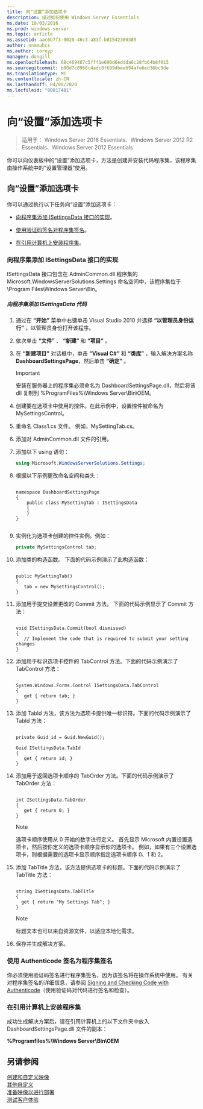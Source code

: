 ```yaml
---
title: 向“设置”添加选项卡
description: 描述如何使用 Windows Server Essentials
ms.date: 10/03/2016
ms.prod: windows-server
ms.topic: article
ms.assetid: aac6b7f3-9020-46c3-a83f-b81542300385
author: nnamuhcs
ms.author: coreyp
manager: dongill
ms.openlocfilehash: 68c469487c5fff1e690d6eddda6c28fb64b8f015
ms.sourcegitcommit: b00d7c8968c4adc8f699dbee694afe6ed36bc9de
ms.translationtype: MT
ms.contentlocale: zh-CN
ms.lasthandoff: 04/08/2020
ms.locfileid: "80817481"
---
```

# <a name="add-a-tab-to-settings"></a>向“设置”添加选项卡

>适用于： Windows Server 2016 Essentials、Windows Server 2012 R2 Essentials、Windows Server 2012 Essentials

你可以向仪表板中的“设置”添加选项卡，方法是创建并安装代码程序集，该程序集由操作系统中的“设置管理器”使用。  
  
## <a name="add-a-tab-to-settings"></a>向“设置”添加选项卡  
 你可以通过执行以下任务向“设置”添加选项卡：  
  
-   [向程序集添加 ISettingsData 接口的实现](Add-a-Tab-to-Settings.md#BKMK_ISettingsData)。  
  
-   [使用验证码签名对程序集签名](Add-a-Tab-to-Settings.md#BKMK_SignAssembly)。  
  
-   [在引用计算机上安装程序集](Add-a-Tab-to-Settings.md#BKMK_InstallAssembly)。  
  
###  <a name="add-an-implementation-of-the-isettingsdata-interface-to-the-assembly"></a><a name="BKMK_ISettingsData"></a>向程序集添加 ISettingsData 接口的实现  
 ISettingsData 接口包含在 AdminCommon.dll 程序集的 Microsoft.WindowsServerSolutions.Settings 命名空间中，该程序集位于 \Program Files\Windows Server\Bin。  
  
##### <a name="to-add-the-isettingsdata-code-to-the-assembly"></a>向程序集添加 ISettingsData 代码  
  
1.  通过在 **“开始”** 菜单中右键单击 Visual Studio 2010 并选择 **“以管理员身份运行”** ，以管理员身份打开该程序。  
  
2.  依次单击 **“文件”** 、 **“新建”** 和 **“项目”** 。  
  
3.  在 **“新建项目”** 对话框中，单击 **“Visual C#”** 和 **“类库”** ，输入解决方案名称 **DashboardSettingsPage**，然后单击 **“确定”** 。  
  
    > [!IMPORTANT]
    >  安装在服务器上的程序集必须命名为 DashboardSettingsPage.dll，然后将该 dll 复制到 %ProgramFiles%\Windows Server\Bin\OEM。  
  
4.  创建要在选项卡中使用的控件。在此示例中，设置控件被命名为 MySettingsControl。  
  
5.  重命名 Class1.cs 文件。 例如，MySettingTab.cs。  
  
6.  添加对 AdminCommon.dll 文件的引用。  
  
7.  添加以下 using 语句：  
  
    ```c#  
    using Microsoft.WindowsServerSolutions.Settings;  
    ```  
  
8.  根据以下示例更改命名空间和类头：  
  
    ```  
  
    namespace DashboardSettingsPage  
    {  
        public class MySettingTab : ISettingsData  
        {  
        }  
    }  
  
    ```  
  
9. 实例化为选项卡创建的控件实例。例如：  
  
    ```c#  
    private MySettingsControl tab;  
    ```  
  
10. 添加类的构造函数。 下面的代码示例演示了此构造函数：  
  
    ```  
  
    public MySettingTab()  
    {  
       tab = new MySettingsControl();  
    }  
    ```  
  
11. 添加用于提交设置更改的 Commit 方法。 下面的代码示例显示了 Commit 方法：  
  
    ```  
  
    void ISettingsData.Commit(bool dismissed)  
    {  
       // Implement the code that is required to submit your setting changes  
    }  
    ```  
  
12. 添加用于标识选项卡控件的 TabControl 方法。下面的代码示例演示了 TabControl 方法：  
  
    ```  
  
    System.Windows.Forms.Control ISettingsData.TabControl  
    {  
       get { return tab; }  
    }  
    ```  
  
13. 添加 TabId 方法，该方法为选项卡提供唯一标识符。下面的代码示例演示了 TabId 方法：  
  
    ```  
  
    private Guid id = Guid.NewGuid();  
  
    Guid ISettingsData.TabId  
    {  
       get { return id; }  
    }  
    ```  
  
14. 添加用于返回选项卡顺序的 TabOrder 方法。下面的代码示例演示了 TabOrder 方法：  
  
    ```  
  
    int ISettingsData.TabOrder  
    {  
       get { return 0; }  
    }  
    ```  
  
    > [!NOTE]
    >  选项卡顺序使用从 0 开始的数字进行定义。 首先显示 Microsoft 内置设置选项卡，然后按你定义的选项卡顺序显示你的选项卡。 例如，如果有三个设置选项卡，则根据需要的选项卡显示顺序指定选项卡顺序 0、1 和 2。  
  
15. 添加 TabTitle 方法，该方法提供选项卡的标题。下面的代码示例演示了 TabTitle 方法：  
  
    ```  
  
    string ISettingsData.TabTitle  
    {  
      get { return "My Settings Tab"; }  
    }  
    ```  
  
    > [!NOTE]
    >  标题文本也可以来自资源文件，以适应本地化需求。  
  
16. 保存并生成解决方案。  
  
###  <a name="sign-the-assembly-with-an-authenticode-signature"></a><a name="BKMK_SignAssembly"></a>使用 Authenticode 签名为程序集签名  
 你必须使用验证码签名进行程序集签名，因为该签名将在操作系统中使用。 有关对程序集签名的详细信息，请参阅 [Signing and Checking Code with Authenticode](https://msdn.microsoft.com/library/ms537364\(VS.85\).aspx#SignCode)（使用验证码对代码进行签名和检查）。  
  
###  <a name="install-the-assembly-on-the-reference-computer"></a><a name="BKMK_InstallAssembly"></a>在引用计算机上安装程序集  
 成功生成解决方案后，请在引用计算机上的以下文件夹中放入 DashboardSettingsPage.dll 文件的副本：  
  
 **%Programfiles%\Windows Server\Bin\OEM**  
  
## <a name="see-also"></a>另请参阅  
 [创建和自定义映像](Creating-and-Customizing-the-Image.md)   
 [其他自定义](Additional-Customizations.md)   
 [准备映像以进行部署](Preparing-the-Image-for-Deployment.md)   
 [测试客户体验](Testing-the-Customer-Experience.md)